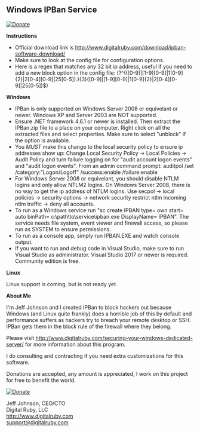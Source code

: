 Windows IPBan Service
-----
[![Donate](https://img.shields.io/badge/Donate-PayPal-green.svg)](https://www.paypal.com/cgi-bin/webscr?cmd=_s-xclick&hosted_button_id=7EJ3K33SRLU9E)

**Instructions**

- Official download link is http://www.digitalruby.com/download/ipban-software-download/
- Make sure to look at the config file for configuration options.
- Here is a regex that matches any 32 bit ip address, useful if you need to add a new block option in the config file: 
(?<ipaddress>^(([0-9]|[1-9][0-9]|1[0-9]{2}|2[0-4][0-9]|25[0-5])\.){3}([0-9]|[1-9][0-9]|1[0-9]{2}|2[0-4][0-9]|25[0-5])$)

**Windows**
- IPBan is only supported on Windows Server 2008 or equivelant or newer. Windows XP and Server 2003 are NOT supported.
- Ensure .NET framework 4.6.1 or newer is installed. Then extract the IPBan.zip file to a place on your computer. Right click on all the extracted files and select properties. Make sure to select "unblock" if the option is available.
- You *MUST* make this change to the local security policy to ensure ip addresses show up: 
Change Local Security Policy -> Local Policies -> Audit Policy and turn failure logging on for "audit account logon events" and "audit logon events".
From an admin command prompt: auditpol /set /category:"Logon/Logoff" /success:enable /failure:enable
- For Windows Server 2008 or equivelant, you should disable NTLM logins and only allow NTLM2 logins. On Windows Server 2008, there is no way to get the ip address of NTLM logins. Use secpol -> local policies -> security options -> network security restrict ntlm incoming ntlm traffic -> deny all accounts.
- To run as a Windows service run "sc create IPBAN type= own start= auto binPath= c:\path\to\service\ipban.exe DisplayName= IPBAN". The service needs file system, event viewer and firewall access, so please run as SYSTEM to ensure permissions.
- To run as a console app, simply run IPBAN.EXE and watch console output.
- If you want to run and debug code in Visual Studio, make sure to run Visual Studio as administrator. Visual Studio 2017 or newer is required. Community edition is free.

**Linux**

Linux support is coming, but is not ready yet.

**About Me**

I'm Jeff Johnson and I created IPBan to block hackers out because Windows (and Linux quite frankly) does a horrible job of this by default and performance suffers as hackers try to breach your remote desktop or SSH. IPBan gets them in the block rule of the firewall where they belong.

Please visit http://www.digitalruby.com/securing-your-windows-dedicated-server/ for more information about this program.

I do consulting and contracting if you need extra customizations for this software.

Donations are accepted, any amount is appreciated, I work on this project for free to benefit the world.

[![Donate](https://img.shields.io/badge/Donate-PayPal-green.svg)](https://www.paypal.com/cgi-bin/webscr?cmd=_s-xclick&hosted_button_id=7EJ3K33SRLU9E)

Jeff Johnson, CEO/CTO  
Digital Ruby, LLC  
http://www.digitalruby.com  
support@digitalruby.com


